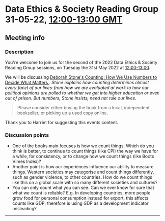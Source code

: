 # Data Ethics & Society Reading Group 31-05-22, [12:00-13:00 GMT](https://www.timeanddate.com/countdown/generic?p0=136&iso=20220215T12&msg=Data%20Ethics%20and%20Society%20Reading%20Group%3a%20Hello%20World)

## Meeting info

### Description

You're welcome to join us for the second of the 2022 Data Ethics & Society Reading Group sessions, on Tuesday the 31st May 2022 at [12:00-13:00](https://www.timeanddate.com/countdown/generic?iso=20220531T12&p0=298&msg=Data+Ethics+and+Society+Reading+Group%3A+Counting%3A+How+We+Use+Numbers+to+Decide+What+Matters&ud=1&font=serif). 

We will be discussing [Deborah Stone's Counting: How We Use Numbers to Decide What Matters
](https://www.goodreads.com/book/show/50489326-counting). _Stone explains how counting determines almost every facet of our lives-from how we are evaluated at work to how our political opinions are polled to whether we get into higher education or even out of prison. But numbers, Stone insists, need not rule our lives._

> Please consider either buying the book from a local, independent bookseller, or picking up a used copy online. 

Thank you to Harriet for suggesting this events content.

### Discussion points

- One of the books main focuses is how we count things. Which do you think is better, to continue to count things (like CPI) the way we have for a while, for consistency, or to change how we count things (like Boots Vimes Index)?
- Another point is how our experiences influence our ability to measure things. Western societies may categorise and count things differently, such as gender violence, to other countries. How do we count things like this on a global scale with so many different societies and cultures?
- You can only count what you can see. Can we ever know for sure that what we count is reliable? E.g. In developing countries, more people grow food for personal consumption instead for export, this affects counts like GDP; therefore is using GDP as a development indicator misleading?

---

<!--

## Meeting notes

### Who came
Number of people: 17

### What did we think?
Notes here!
Shall we email the author? If so, who'll send the email?

-->
